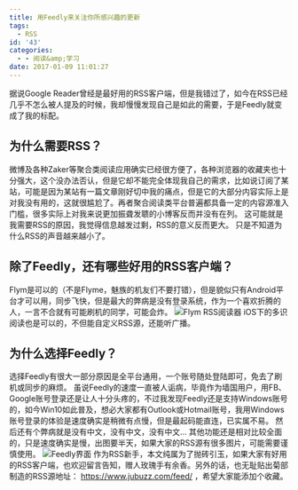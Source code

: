 ```yaml
---
title: 用Feedly来关注你所感兴趣的更新
tags:
  - RSS
id: '43'
categories:
  - - 阅读&amp;学习
date: 2017-01-09 11:01:27
---
```


据说Google Reader曾经是最好用的RSS客户端，但是我错过了，如今在RSS已经几乎不怎么被人提及的时候，我却慢慢发现自己是如此的需要，于是Feedly就变成了我的标配。

## 为什么需要RSS？

微博及各种Zaker等聚合类阅读应用确实已经很方便了，各种浏览器的收藏夹也十分强大，这个没办法否认，但是它却不能完全体现我自己的需求，比如说订阅了某站，可能是因为某站有一篇文章刚好切中我的痛点，但是它的大部分内容实际上是对我没有用的，这就很尴尬了。再者聚合阅读类平台普遍都具备一定的内容源准入门槛，很多实际上对我来说更加振聋发聩的小博客反而并没有在列。 这可能就是我需要RSS的原因，我觉得信息越发过剩，RSS的意义反而更大。 只是不知道为什么RSS的声音越来越小了。

## 除了Feedly，还有哪些好用的RSS客户端？

Flym是可以的（不是Flyme，魅族的机友们不要打错），但是貌似只有Android平台才可以用，同步飞快，但是最大的弊病是没有登录系统，作为一个喜欢折腾的人，一言不合就有可能刷机的同学，可能会炸。 ![Flym RSS阅读器](https://ooo.0o0.ooo/2017/01/09/5872f7d11bf98.jpg) iOS下的多识阅读也是可以的，不但能自定义RSS源，还能听广播。

## 为什么选择Feedly？

选择Feedly有很大一部分原因是全平台通用，一个账号随处登陆即可，免去了刷机或同步的麻烦。 虽说Feedly的速度一直被人诟病，毕竟作为墙国用户，用FB、Google账号登录还是让人十分头疼的，不过我发现Feedly还是支持Windows账号的，如今Win10如此普及，想必大家都有Outlook或Hotmail账号，我用Windows账号登录的体验是速度确实是稍微有点慢，但是最起码能直连，已实属不易。 然后还有个弊病就是没有中文，没有中文，没有中文... 其他功能还是相对比较全面的，只是速度确实是慢，出图要半天，如果大家的RSS源有很多图片，可能需要谨慎使用。 ![Feedly界面](https://ooo.0o0.ooo/2017/01/09/5872fc3c897ba.jpg) 作为RSS新手，本文纯属为了抛砖引玉，如果大家有好用的RSS客户端，也欢迎留言告知，赠人玫瑰手有余香。另外的话，也无耻贴出菊部制造的RSS源地址： https://www.jubuzz.com/feed/ ，希望大家能添加个收藏。